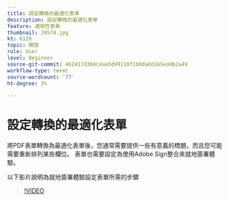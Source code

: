 ```yaml
---
title: 設定轉換的最適化表單
description: 設定轉換的最適化表單
feature: 適用性表單
thumbnail: 39574.jpg
kt: 6126
topic: 開發
role: User
level: Beginner
source-git-commit: 462417d384c4aa5d99110f1b8dadd165ea9b2a49
workflow-type: tm+mt
source-wordcount: '77'
ht-degree: 3%

---
```


# 設定轉換的最適化表單

將PDF表單轉換為最適化表單後，您通常需要提供一些有意義的標題，而且您可能需要重新排列某些欄位。 表單也需要設定為使用Adobe Sign整合來就地簽署體驗。

以下影片說明為就地簽署體驗設定表單所需的步驟

>[!VIDEO](https://video.tv.adobe.com/v/39574/?quality=9&learn=on)

